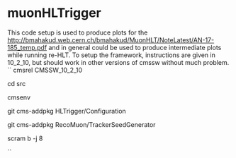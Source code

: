 # muonHLTrigger
This code setup is used to produce plots for the  http://bmahakud.web.cern.ch/bmahakud/MuonHLT/NoteLatest/AN-17-185_temp.pdf and in general could be used to produce intermediate plots while running re-HLT. To setup the framework, instructions are given in 10_2_10, but should work in other versions of cmssw without much problem.
``
cmsrel CMSSW_10_2_10 

cd src

cmsenv

git cms-addpkg HLTrigger/Configuration

git cms-addpkg RecoMuon/TrackerSeedGenerator

scram b -j 8

``

